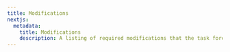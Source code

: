 ```yaml
---
title: Modifications
nextjs:
  metadata:
    title: Modifications
    description: A listing of required modifications that the task force utilizes.
---
```

